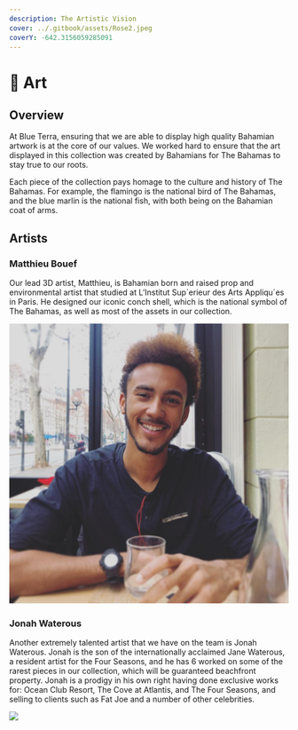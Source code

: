 ```yaml
---
description: The Artistic Vision
cover: ../.gitbook/assets/Rose2.jpeg
coverY: -642.3156059285091
---
```


# 🎨 Art

## Overview

At Blue Terra, ensuring that we are able to display high quality Bahamian artwork is at the core of our values. We worked hard to ensure that the art displayed in this collection was created by Bahamians for The Bahamas to stay true to our roots.&#x20;

Each piece of the collection pays homage to the culture and history of The Bahamas. For example, the flamingo is the national bird of The Bahamas, and the blue marlin is the national fish, with both being on the Bahamian coat of arms.

## Artists

### Matthieu **Bouef**

Our lead 3D artist, Matthieu, is Bahamian born and raised prop and environmental artist that studied at L’Institut Sup´erieur des Arts Appliqu´es in Paris. He designed our iconic conch shell, which is the national symbol of The Bahamas, as well as most of the assets in our collection.&#x20;



![](../.gitbook/assets/Matthieu.jpg)

### Jonah Waterous

Another extremely talented artist that we have on the team is Jonah Waterous. Jonah is the son of the internationally acclaimed Jane Waterous, a resident artist for the Four Seasons, and he has 6 worked on some of the rarest pieces in our collection, which will be guaranteed beachfront property. Jonah is a prodigy in his own right having done exclusive works for: Ocean Club Resort, The Cove at Atlantis, and The Four Seasons, and selling to clients such as Fat Joe and a number of other celebrities.



![](../.gitbook/assets/Jonah.png)
